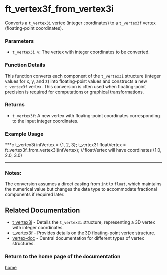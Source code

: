 # ft_vertex3f_from_vertex3i
Converts a `t_vertex3i` vertex (integer coordinates) to a `t_vertex3f` vertex (floating-point coordinates).

### Parameters
- `t_vertex3i v`: The vertex with integer coordinates to be converted.

### Function Details
This function converts each component of the `t_vertex3i` structure (integer values for x, y, and z) into floating-point values and constructs a new `t_vertex3f` vertex. This conversion is often used when floating-point precision is required for computations or graphical transformations.

### Returns
- `t_vertex3f`: A new vertex with floating-point coordinates corresponding to the input integer coordinates.

### Example Usage
***c
t_vertex3i intVertex = {1, 2, 3};
t_vertex3f floatVertex = ft_vertex3f_from_vertex3i(intVertex);
// floatVertex will have coordinates (1.0, 2.0, 3.0)
***

### Notes:
The conversion assumes a direct casting from `int` to `float`, which maintains the numerical value but changes the data type to accommodate fractional components if required later.

## Related Documentation
- [t_vertex3i](../vertex3i/t_vertex3i.md) - Details the `t_vertex3i` structure, representing a 3D vertex with integer coordinates.
- [t_vertex3f](./t_vertex3f.md) - Provides details on the 3D floating-point vertex structure.
- [vertex-doc](../vertex-doc.md) - Central documentation for different types of vertex structures.

### Return to the home page of the documentation
[home](../../home.md)
